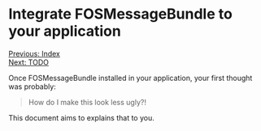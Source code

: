 Integrate FOSMessageBundle to your application
==============================================

<div stye="float: left;">
    <a href="">Previous: Index</a>
</div>

<div stye="float: right;">
    <a href="">Next: TODO</a>
</div>

<div style="clear:both;"></div>

Once FOSMessageBundle installed in your application, your first thought was probably:

> How do I make this look less ugly?!

This document aims to explains that to you.